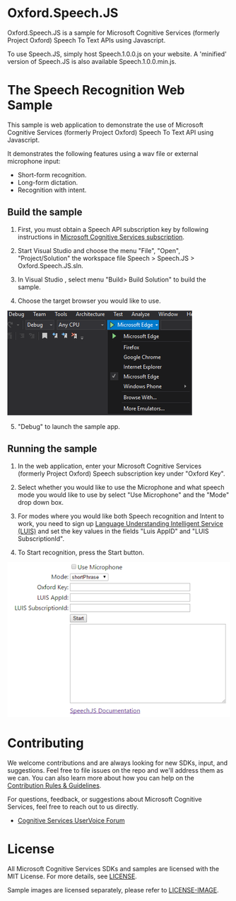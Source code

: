 Oxford.Speech.JS
==================

Oxford.Speech.JS is a sample for Microsoft Cognitive Services (formerly Project Oxford)
Speech To Text APIs using Javascript.  

To use Speech.JS, simply host Speech.1.0.0.js on your website.  A 'minified' version of Speech.JS is also available Speech.1.0.0.min.js.

The Speech Recognition Web Sample
==========

This sample is web application to demonstrate the use of Microsoft Cognitive Services (formerly Project Oxford)
Speech To Text API using Javascript.

It demonstrates the following features using a wav file or external microphone input:

* Short-form recognition.
* Long-form dictation.
* Recognition with intent.

Build the sample
----------------

1.  First, you must obtain a Speech API subscription key by following instructions in [Microsoft Cognitive Services subscription](<https://www.microsoft.com/cognitive-services/en-us/sign-up>).

2.  Start Visual Studio and choose the menu "File", "Open", "Project/Solution" the workspace file Speech \> Speech.JS \> Oxford.Speech.JS.sln.

3.  In Visual Studio , select menu "Build\> Build Solution" to build the sample.

4.  Choose the target browser you would like to use.

<img src="SampleScreenshots/SelectEmulator.png"/>

5. "Debug" to launch the sample app.

Running the sample
--------------

1.  In the web application, enter your Microsoft Cognitive Services (formerly Project Oxford) Speech subscription key under "Oxford Key".

2. Select whether you would like to use the Microphone and what speech mode you would like to use by select "Use Microphone" and the "Mode" drop down box.

3.  For modes where you would like both Speech recognition and Intent to work, you need to sign up [Language Understanding Intelligent Service (LUIS)](<https://www.microsoft.com/cognitive-services/en-us/sign-up>) and set the key values in the fields "Luis AppID" and "LUIS SubscriptionId".

3. To Start recognition, press the Start button.

<img src="SampleScreenshots/SampleRunning1.png"/>

Contributing
============
We welcome contributions and are always looking for new SDKs, input, and
suggestions. Feel free to file issues on the repo and we'll address them as we can. You can also learn more about how you can help on the [Contribution
Rules & Guidelines](</CONTRIBUTING.md>).

For questions, feedback, or suggestions about Microsoft Cognitive Services, feel free to reach out to us directly.

-   [Cognitive Services UserVoice Forum](<https://cognitive.uservoice.com>)

License
=======

All Microsoft Cognitive Services SDKs and samples are licensed with the MIT License. For more details, see
[LICENSE](</LICENSE.md>).

Sample images are licensed separately, please refer to [LICENSE-IMAGE](</LICENSE-IMAGE.md>).

